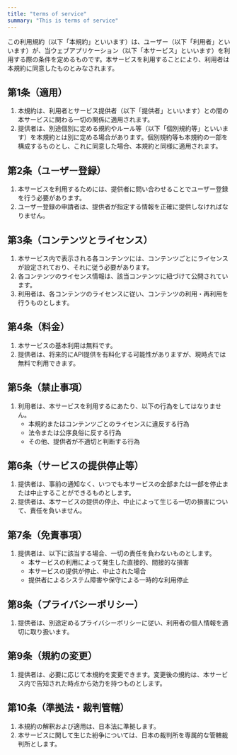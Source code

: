 ```yaml
---
title: "terms of service"
summary: "This is terms of service"
---
```


この利用規約（以下「本規約」といいます）は、ユーザー（以下「利用者」といいます）が、当ウェブアプリケーション（以下「本サービス」といいます）を利用する際の条件を定めるものです。本サービスを利用することにより、利用者は本規約に同意したものとみなされます。

## 第1条（適用）

1. 本規約は、利用者とサービス提供者（以下「提供者」といいます）との間の本サービスに関わる一切の関係に適用されます。
2. 提供者は、別途個別に定める規約やルール等（以下「個別規約等」といいます）を本規約とは別に定める場合があります。個別規約等も本規約の一部を構成するものとし、これに同意した場合、本規約と同様に適用されます。

## 第2条（ユーザー登録）

1. 本サービスを利用するためには、提供者に問い合わせることでユーザー登録を行う必要があります。
2. ユーザー登録の申請者は、提供者が指定する情報を正確に提供しなければなりません。

## 第3条（コンテンツとライセンス）

1. 本サービス内で表示される各コンテンツには、コンテンツごとにライセンスが設定されており、それに従う必要があります。
2. 各コンテンツのライセンス情報は、該当コンテンツに紐づけて公開されています。
3. 利用者は、各コンテンツのライセンスに従い、コンテンツの利用・再利用を行うものとします。

## 第4条（料金）

1. 本サービスの基本利用は無料です。
2. 提供者は、将来的にAPI提供を有料化する可能性がありますが、現時点では無料で利用できます。

## 第5条（禁止事項）

1. 利用者は、本サービスを利用するにあたり、以下の行為をしてはなりません。
   - 本規約またはコンテンツごとのライセンスに違反する行為
   - 法令または公序良俗に反する行為
   - その他、提供者が不適切と判断する行為

## 第6条（サービスの提供停止等）

1. 提供者は、事前の通知なく、いつでも本サービスの全部または一部を停止または中止することができるものとします。
2. 提供者は、本サービスの提供の停止、中止によって生じる一切の損害について、責任を負いません。

## 第7条（免責事項）

1. 提供者は、以下に該当する場合、一切の責任を負わないものとします。
   - 本サービスの利用によって発生した直接的、間接的な損害
   - 本サービスの提供が停止、中止された場合
   - 提供者によるシステム障害や保守による一時的な利用停止

## 第8条（プライバシーポリシー）

1. 提供者は、別途定めるプライバシーポリシーに従い、利用者の個人情報を適切に取り扱います。

## 第9条（規約の変更）

1. 提供者は、必要に応じて本規約を変更できます。変更後の規約は、本サービス内で告知された時点から効力を持つものとします。

## 第10条（準拠法・裁判管轄）

1. 本規約の解釈および適用は、日本法に準拠します。
2. 本サービスに関して生じた紛争については、日本の裁判所を専属的な管轄裁判所とします。
